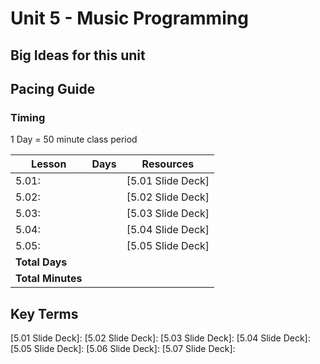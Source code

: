 # Unit 5 - Music Programming

## Big Ideas for this unit

## Pacing Guide

### Timing

1 Day = 50 minute class period

| Lesson | Days | Resources|
| ------ | -------------- | ---------|
| 5.01: | | [5.01 Slide Deck] |
| 5.02: | | [5.02 Slide Deck] |
| 5.03: | | [5.03 Slide Deck] |
| 5.04: | | [5.04 Slide Deck] |
| 5.05: | | [5.05 Slide Deck] |
| **Total Days** |  | |
| **Total Minutes** | | |

## Key Terms

[5.01 Slide Deck]:
[5.02 Slide Deck]:
[5.03 Slide Deck]:
[5.04 Slide Deck]:
[5.05 Slide Deck]:
[5.06 Slide Deck]:
[5.07 Slide Deck]:
